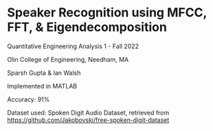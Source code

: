 # Speaker Recognition using MFCC, FFT, & Eigendecomposition

Quantitative Engineering Analysis 1 - Fall 2022

Olin College of Engineering, Needham, MA

Sparsh Gupta & Ian Walsh


Implemented in MATLAB

Accuracy: 91%

Dataset used: Spoken Digit Audio Dataset, retrieved from https://github.com/Jakobovski/free-spoken-digit-dataset
